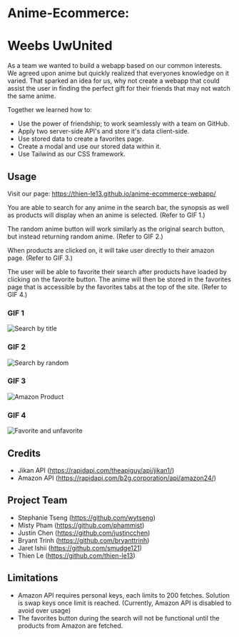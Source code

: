 # Anime-Ecommerce:
# Weebs UwUnited

As a team we wanted to build a webapp based on our common interests. We agreed upon anime but quickly realized that everyones knowledge on it varied.
That sparked an idea for us, why not create a webapp that could assist the user in finding the perfect gift for their friends that may not watch the same anime.

Together we learned how to:

- Use the power of friendship; to work seamlessly with a team on GitHub.
- Apply two server-side API's and store it's data client-side.
- Use stored data to create a favorites page.
- Create a modal and use our stored data within it.
- Use Tailwind as our CSS framework.

## Usage

Visit our page: https://thien-le13.github.io/anime-ecommerce-webapp/

You are able to search for any anime in the search bar, the synopsis as well as products will display when an anime is selected. (Refer to GIF 1.)

The random anime button will work similarly as the original search button, but instead returning random anime. (Refer to GIF 2.)

When products are clicked on, it will take user directly to their amazon page. (Refer to GIF 3.)

The user will be able to favorite their search after products have loaded by clicking on the favorite button. The anime will then be stored in the favorites page that is accessible by the favorites tabs at the top of the site. (Refer to GIF 4.)

### GIF 1
![Search by title](./assets/img/search-by-title.gif)

### GIF 2
![Search by random](./assets/img/search-by-random.gif)

### GIF 3
![Amazon Product](./assets/img/amazon-product.gif)

### GIF 4
![Favorite and unfavorite](./assets/img/fav-unfav.gif)

## Credits

- Jikan API (https://rapidapi.com/theapiguy/api/jikan1/)
- Amazon API (https://rapidapi.com/b2g.corporation/api/amazon24/)

## Project Team

- Stephanie Tseng (https://github.com/wytseng)
- Misty Pham (https://github.com/phammist)
- Justin Chen (https://github.com/justincchen)
- Bryant Trinh (https://github.com/bryanttrinh)
- Jaret Ishii (https://github.com/smudge121)
- Thien Le (https://github.com/thien-le13)

## Limitations

- Amazon API requires personal keys, each limits to 200 fetches. Solution is swap keys once limit is reached. (Currently, Amazon API is disabled to avoid over usage) 
- The favorites button during the search will not be functional until the products from Amazon are fetched.
